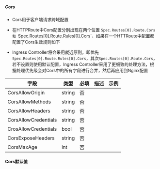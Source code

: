 ##### Cors

- Cors用于客户端请求跨域配置
- 在HTTPRoute中Cors配置分别出现在两个位置 `Spec.Routes[0].Route.Cors 和 `Spec.Routes[0].Route.Rules[0].Cors`，如果在一个HTTRoute中配置都配置了Cors生效规则如下

- Ingress Controller将会采用就近原则，即优先`Spec.Routes[0].Route.Rules[0].Cors`，其次`Spec.Routes[0].Route.Cors`，若不设置则使用默认配置，Ingress Controller采用了更细致的处理方法，根据处理优先级会对Cors中的所有字段进行合并，然后再应用到Nginx配置

| 字段                 | 类型   | 必填 | 描述 | 示例 |
| -------------------- | ------ | ---- | ---- | ---- |
| CorsAllowOrigin      | string | 否   |      |      |
| CorsAllowMethods     | string | 否   |      |      |
| CorsAllowHeaders     | string | 否   |      |      |
| CorsAllowCredentials | string | 否   |      |      |
| CrosAllowCredentials | bool   | 否   |      |      |
| CorsExposeHeaders    | string | 否   |      |      |
| CorsMaxAge           | int    | 否   |      |      |



#### Cors默认值

